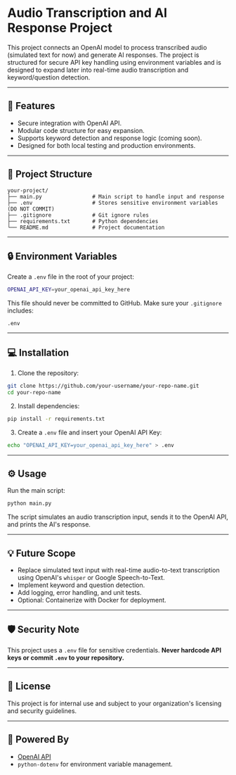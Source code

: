 # Audio Transcription and AI Response Project

This project connects an OpenAI model to process transcribed audio (simulated text for now) and generate AI responses. The project is structured for secure API key handling using environment variables and is designed to expand later into real-time audio transcription and keyword/question detection.

---

## 🚀 Features

- Secure integration with OpenAI API.
- Modular code structure for easy expansion.
- Supports keyword detection and response logic (coming soon).
- Designed for both local testing and production environments.

---

## 📂 Project Structure

```
your-project/
├── main.py                # Main script to handle input and response
├── .env                   # Stores sensitive environment variables (DO NOT COMMIT)
├── .gitignore             # Git ignore rules
├── requirements.txt       # Python dependencies
└── README.md              # Project documentation
```

---

## 🔒 Environment Variables

Create a `.env` file in the root of your project:

```bash
OPENAI_API_KEY=your_openai_api_key_here
```

This file should never be committed to GitHub. Make sure your `.gitignore` includes:

```
.env
```

---

## 💻 Installation

1. Clone the repository:

```bash
git clone https://github.com/your-username/your-repo-name.git
cd your-repo-name
```

2. Install dependencies:

```bash
pip install -r requirements.txt
```

3. Create a `.env` file and insert your OpenAI API Key:

```bash
echo "OPENAI_API_KEY=your_openai_api_key_here" > .env
```

---

## ⚙️ Usage

Run the main script:

```bash
python main.py
```

The script simulates an audio transcription input, sends it to the OpenAI API, and prints the AI's response.

---

## 💡 Future Scope

- Replace simulated text input with real-time audio-to-text transcription using OpenAI's `whisper` or Google Speech-to-Text.
- Implement keyword and question detection.
- Add logging, error handling, and unit tests.
- Optional: Containerize with Docker for deployment.

---

## 🛡️ Security Note

This project uses a `.env` file for sensitive credentials.
**Never hardcode API keys or commit `.env` to your repository.**

---

## 📄 License

This project is for internal use and subject to your organization's licensing and security guidelines.

---

## 🤖 Powered By

- [OpenAI API](https://platform.openai.com/)
- `python-dotenv` for environment variable management.
